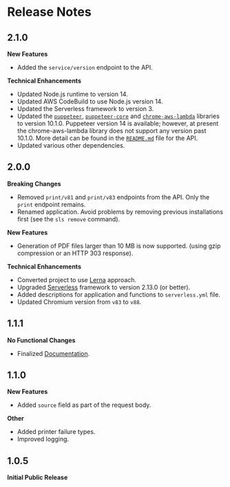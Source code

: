 # Release Notes

## 2.1.0
**New Features**

* Added the `service/version` endpoint to the API.

**Technical Enhancements**

* Updated Node.js runtime to version 14.
* Updated AWS CodeBuild to use Node.js version 14.
* Updated the Serverless framework to version 3.
* Updated the [`puppeteer`](https://github.com/puppeteer/puppeteer), [`puppeteer-core`](https://github.com/puppeteer/puppeteer) and [`chrome-aws-lambda`](https://github.com/alixaxel/chrome-aws-lambda) libraries to version 10.1.0. Puppeteer version 14 is available; however, at present the chrome-aws-lambda library does not support any version past 10.1.0. More detail can be found in the [`README.md`](https://github.com/barchart/aws-lambda-pdf-generator/tree/master/packages/api#technical-notes) file for the API.
* Updated various other dependencies.

## 2.0.0
**Breaking Changes**

* Removed `print/v81` and `print/v83` endpoints from the API. Only the `print` endpoint remains.
* Renamed application. Avoid problems by removing previous installations first (see the `sls remove` command).

**New Features**

* Generation of PDF files larger than 10 MB is now supported. (using gzip compression or an HTTP 303 response).

**Technical Enhancements**

* Converted project to use [Lerna](https://github.com/lerna/lerna) approach.
* Upgraded [Serverless](https://www.serverless.com/) framework to version 2.13.0 (or better).
* Added descriptions for application and functions to `serverless.yml` file.
* Updated Chromium version from `v83` to `v88`.


## 1.1.1
**No Functional Changes**

* Finalized [Documentation](https://barchart.github.io/aws-lambda-pdf-generator/#/).

## 1.1.0
**New Features**

* Added ```source``` field as part of the request body.

**Other**

* Added printer failure types.
* Improved logging.

## 1.0.5
**Initial Public Release**
